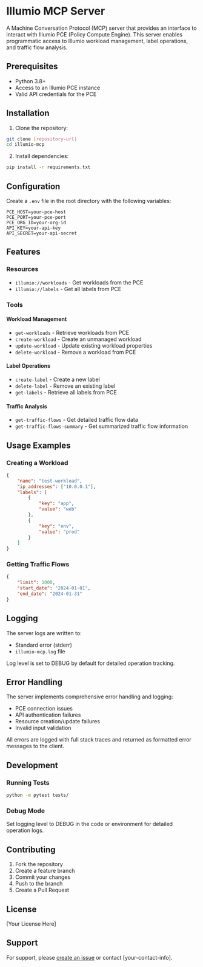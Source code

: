 # Illumio MCP Server

A Machine Conversation Protocol (MCP) server that provides an interface to interact with Illumio PCE (Policy Compute Engine). This server enables programmatic access to Illumio workload management, label operations, and traffic flow analysis.

## Prerequisites

- Python 3.8+
- Access to an Illumio PCE instance
- Valid API credentials for the PCE

## Installation

1. Clone the repository:

```bash
git clone [repository-url]
cd illumio-mcp
```

2. Install dependencies:

```bash
pip install -r requirements.txt
```

## Configuration

Create a `.env` file in the root directory with the following variables:

```env
PCE_HOST=your-pce-host
PCE_PORT=your-pce-port
PCE_ORG_ID=your-org-id
API_KEY=your-api-key
API_SECRET=your-api-secret
```

## Features

### Resources
- `illumio://workloads` - Get workloads from the PCE
- `illumio://labels` - Get all labels from PCE

### Tools

#### Workload Management
- `get-workloads` - Retrieve workloads from PCE
- `create-workload` - Create an unmanaged workload
- `update-workload` - Update existing workload properties
- `delete-workload` - Remove a workload from PCE

#### Label Operations
- `create-label` - Create a new label
- `delete-label` - Remove an existing label
- `get-labels` - Retrieve all labels from PCE

#### Traffic Analysis
- `get-traffic-flows` - Get detailed traffic flow data
- `get-traffic-flows-summary` - Get summarized traffic flow information

## Usage Examples

### Creating a Workload

```json
{
    "name": "test-workload",
    "ip_addresses": ["10.0.0.1"],
    "labels": [
        {
            "key": "app",
            "value": "web"
        },
        {
            "key": "env",
            "value": "prod"
        }
    ]
}
```

### Getting Traffic Flows

```json
{
    "limit": 1000,
    "start_date": "2024-01-01",
    "end_date": "2024-01-31"
}
```

## Logging

The server logs are written to:
- Standard error (stderr)
- `illumio-mcp.log` file

Log level is set to DEBUG by default for detailed operation tracking.

## Error Handling

The server implements comprehensive error handling and logging:
- PCE connection issues
- API authentication failures
- Resource creation/update failures
- Invalid input validation

All errors are logged with full stack traces and returned as formatted error messages to the client.

## Development

### Running Tests

```bash
python -m pytest tests/
```

### Debug Mode
Set logging level to DEBUG in the code or environment for detailed operation logs.

## Contributing

1. Fork the repository
2. Create a feature branch
3. Commit your changes
4. Push to the branch
5. Create a Pull Request

## License

[Your License Here]

## Support

For support, please [create an issue](your-issue-tracker-url) or contact [your-contact-info].